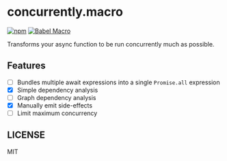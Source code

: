 # concurrently.macro

[![npm](https://img.shields.io/npm/v/concurrently.macro)](https://www.npmjs.com/package/concurrently.macro)
[![Babel Macro](https://img.shields.io/badge/babel--macro-%F0%9F%8E%A3-f5da55.svg?style=flat-square)](https://github.com/kentcdodds/babel-plugin-macros)

Transforms your async function to be run concurrently much as possible.

## Features

- [ ] Bundles multiple await expressions into a single `Promise.all` expression
- [x] Simple dependency analysis
- [ ] Graph dependency analysis
- [x] Manually emit side-effects
- [ ] Limit maximum concurrency

## LICENSE

MIT
